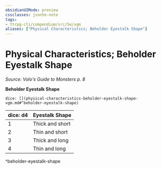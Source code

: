 ```yaml
---
obsidianUIMode: preview
cssclasses: json5e-note
tags:
- ttrpg-cli/compendium/src/5e/vgm
aliases: ["Physical Characteristics; Beholder Eyestalk Shape"]
---
```

# Physical Characteristics; Beholder Eyestalk Shape
*Source: Volo's Guide to Monsters p. 8* 

**Beholder Eyestalk Shape**

`dice: [](physical-characteristics-beholder-eyestalk-shape-vgm.md#^beholder-eyestalk-shape)`

| dice: d4 | Eyestalk Shape |
|----------|----------------|
| 1 | Thick and short |
| 2 | Thin and short |
| 3 | Thick and long |
| 4 | Thin and long |
^beholder-eyestalk-shape